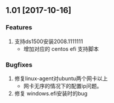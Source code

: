 ## 1.01 \[2017-10-16\]

### Features

1. 支持ds1500安装2008.1111111
   * 增加对应的 centos efi 支持脚本

### Bugfixes

1. 修复linux-agent对ubuntu两个网卡以上
   * 网卡无序的情况下的配置ip问题。
2. 修复 windows.efi安装时的bug



